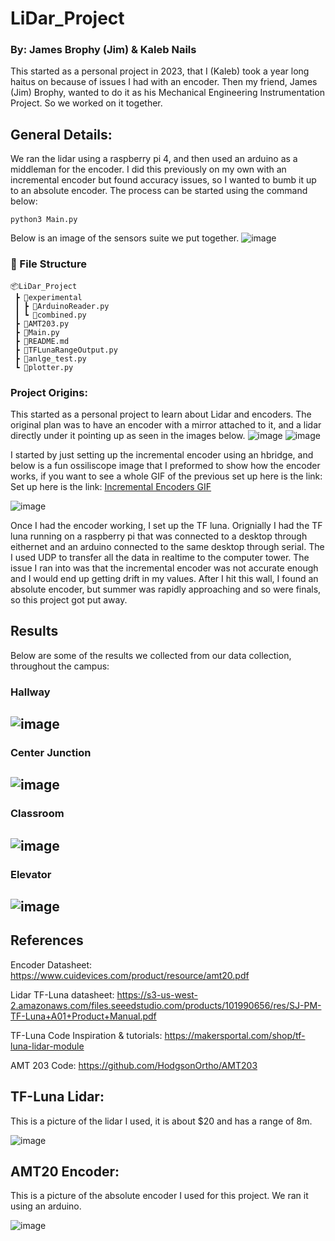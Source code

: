 # LiDar_Project
### By: James Brophy (Jim) & Kaleb Nails
This started as a personal project in 2023, that I (Kaleb) took a year long haitus on because of issues I had with an encoder. Then my friend, James (Jim) Brophy, wanted to do it as his Mechanical Engineering Instrumentation Project. So we worked on it together.

## General Details:
We ran the lidar using a raspberry pi 4, and then used an arduino as a middleman for the encoder. I did this previously on my own with an incremental encoder but found accuracy issues, so I wanted to bumb it up to an absolute encoder. The process can be started using the command below:

```python3 Main.py```

Below is an image of the sensors suite we put together. 
![image](https://github.com/KalebNails/LiDar_Project/assets/102830532/2632550e-1d67-49bb-8fd0-541499f696dc)

### 📝 File Structure 
```text
📦LiDar_Project
 ┣ 📂experimental
 ┃ ┣ 📄ArduinoReader.py
 ┃ ┗ 📄combined.py
 ┣ 📄AMT203.py
 ┣ 📄Main.py
 ┣ 📄README.md
 ┣ 📄TFLunaRangeOutput.py
 ┣ 📄anlge_test.py
 ┗ 📄plotter.py
```

### Project Origins:
This started as a personal project to learn about Lidar and encoders. The original plan was to have an encoder with a mirror attached to it, and a lidar directly under it pointing up as seen in the images below. 
![image](https://github.com/KalebNails/LiDar_Project/assets/102830532/2aba7f3b-47d7-47e6-bd68-f936eacfff19)  ![image](https://github.com/KalebNails/LiDar_Project/assets/102830532/98db289d-f6c5-4b41-bd92-847847df9202)

I started by just setting up the incremental encoder using an hbridge, and below is a fun ossiliscope image that I preformed to show how the encoder works, if you want to see a whole GIF of the previous set up here is the link: Set up here is the link: [Incremental Encoders GIF](https://www.linkedin.com/posts/kaleb-nails_incremental-encoders-are-pretty-cool-i-did-activity-7112027969715400704-XGwe?utm_source=share&utm_medium=member_desktop)

![image](https://github.com/KalebNails/LiDar_Project/assets/102830532/a255080e-63fc-451f-b532-fb29e9b1de1b)

Once I had the encoder working, I set up the TF luna. Orignially I had the TF luna running on a raspberry pi that was connected to a desktop through eithernet and an arduino connected to the same desktop through serial. The I used UDP to transfer all the data in realtime to the computer tower. The issue I ran into was that the incremental encoder was not accurate enough and I would end up getting drift in my values. After I hit this wall, I found an absolute encoder, but summer was rapidly approaching and so were finals, so this project got put away.

## Results 
Below are some of the results we collected from our data collection, throughout the campus:
### Hallway ###
![image](https://github.com/KalebNails/LiDar_Project/assets/102830532/946880a8-3cf0-4811-9501-096f3d901716) 
---
### Center Junction ###
![image](https://github.com/KalebNails/LiDar_Project/assets/102830532/4bec32ac-76f4-4e4b-9657-694d9ab316b0)
---
### Classroom ###
![image](https://github.com/KalebNails/LiDar_Project/assets/102830532/6d26e2b1-3f2a-4678-951f-09996ace5a7c)
---
### Elevator ###
![image](https://github.com/KalebNails/LiDar_Project/assets/102830532/735c5bc5-b500-43d2-a137-5db36fbdb0aa)
---




## References
Encoder Datasheet: https://www.cuidevices.com/product/resource/amt20.pdf

Lidar TF-Luna datasheet: https://s3-us-west-2.amazonaws.com/files.seeedstudio.com/products/101990656/res/SJ-PM-TF-Luna+A01+Product+Manual.pdf

TF-Luna Code Inspiration & tutorials: https://makersportal.com/shop/tf-luna-lidar-module

AMT 203 Code: https://github.com/HodgsonOrtho/AMT203

## TF-Luna Lidar:
This is a picture of the lidar I used, it is about $20 and has a range of 8m.

![image](https://github.com/KalebNails/LiDar_Project/assets/102830532/5be4f64d-e12d-4bdb-bc99-2ff9e22e8de1)

## AMT20 Encoder:
This is a picture of the absolute encoder I used for this project. We ran it using an arduino. 

![image](https://github.com/KalebNails/LiDar_Project/assets/102830532/cfba53ad-3e34-411f-948e-659eff0f1bb9)


